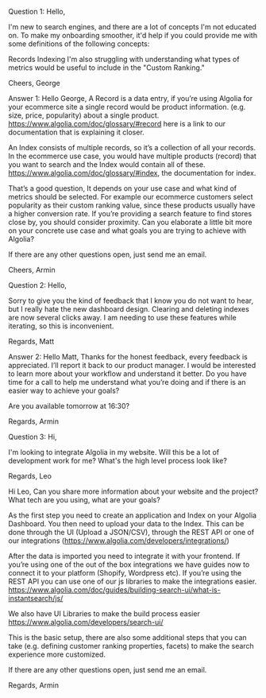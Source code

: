 Question 1: Hello,

I'm new to search engines, and there are a lot of concepts I'm not educated on. To make my onboarding smoother, it'd help if you could provide me with some definitions of the following concepts:

Records
Indexing
I'm also struggling with understanding what types of metrics would be useful to include in the "Custom Ranking."

Cheers, George

Answer 1:
Hello George,
A Record is a data entry, if you’re using Algolia for your ecommerce site a single record would be product information. (e.g. size, price, popularity) about a single product. https://www.algolia.com/doc/glossary/#record here is a link to our documentation that is explaining it closer.

An Index consists of multiple records, so it’s a collection of all your records. In the ecommerce use case, you would have multiple products (record) that you want to search and the Index would contain all of these.
https://www.algolia.com/doc/glossary/#index, the documentation for index.

That’s a good question, It depends on your use case and what kind of metrics should be selected. 
For example our ecommerce customers select popularity as their custom ranking value, since these products usually have a higher conversion rate. If you’re providing a search feature to find stores close by, you should consider proximity. 
Can you elaborate a little bit more on your concrete use case and what goals you are trying to achieve with Algolia?

If there are any other questions open, just send me an email. 

Cheers, Armin


Question 2: Hello,

Sorry to give you the kind of feedback that I know you do not want to hear, but I really hate the new dashboard design. Clearing and deleting indexes are now several clicks away. I am needing to use these features while iterating, so this is inconvenient.

Regards, Matt

Answer 2: Hello Matt,
Thanks for the honest feedback, every feedback is appreciated. I’ll report it back to our product manager. I would be interested to learn more about your workflow and understand it better. Do you have time for a call to help me understand what you’re doing and if there is an easier way to achieve your goals?

Are you available tomorrow at 16:30?

Regards, Armin


Question 3: Hi,

I'm looking to integrate Algolia in my website. Will this be a lot of development work for me? What's the high level process look like?

Regards, Leo


Hi Leo,
Can you share more information about your website and the project? What tech are you using, what are your goals?

As the first step you need to create an application and Index on your Algolia Dashboard. You then need to upload your data to the Index. This can be done through the UI (Upload a JSON/CSV), through the REST API or one of our integrations (https://www.algolia.com/developers/integrations/)

After the data is imported you need to integrate it with your frontend. If you’re using one of the out of the box integrations we have guides now to connect it to your platform (Shopify, Wordpress etc). If you’re using the REST API you can use one of our js libraries to make the integrations easier. https://www.algolia.com/doc/guides/building-search-ui/what-is-instantsearch/js/

We also have UI Libraries to make the build process easier https://www.algolia.com/developers/search-ui/ 

This is the basic setup, there are also some additional steps that you can take (e.g. defining customer ranking properties, facets) to make the search experience more customized.

If there are any other questions open, just send me an email. 

Regards, Armin